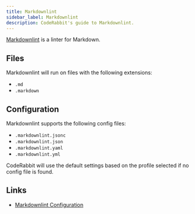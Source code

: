 ```yaml
---
title: Markdownlint
sidebar_label: Markdownlint
description: CodeRabbit's guide to Markdownlint.
---
```


[Markdownlint](https://github.com/DavidAnson/markdownlint) is a linter for Markdown.

## Files

Markdownlint will run on files with the following extensions:

- `.md`
- `.markdown`

## Configuration

Markdownlint supports the following config files:

- `.markdownlint.jsonc`
- `.markdownlint.json`
- `.markdownlint.yaml`
- `.markdownlint.yml`

CodeRabbit will use the default settings based on the profile selected if no config file is found.

## Links

- [Markdownlint Configuration](https://github.com/DavidAnson/markdownlint?tab=readme-ov-file#configuration)
